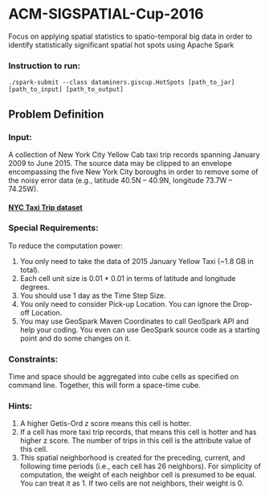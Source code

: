 # ACM-SIGSPATIAL-Cup-2016
Focus on applying spatial statistics to spatio-temporal big data in order to identify statistically significant spatial hot spots using Apache Spark

### Instruction to run:
```
./spark-submit --class dataminers.giscup.HotSpots [path_to_jar] [path_to_input] [path_to_output]
```

## Problem Definition
### Input: 
A collection of New York City Yellow Cab taxi trip records spanning January 2009 to June 2015. The source data may be clipped to an envelope encompassing the five New York City boroughs in order to remove some of the noisy error data (e.g., latitude 40.5N – 40.9N, longitude 73.7W – 74.25W).

#### [NYC Taxi Trip dataset](http://www.nyc.gov/html/tlc/html/about/trip_record_data.shtml)

### Special Requirements:
To reduce the computation power: 
1. You only need to take the data of 2015 January Yellow Taxi (~1.8 GB in total). 
2. Each cell unit size is 0.01 * 0.01 in terms of latitude and longitude degrees. 
3. You should use 1 day as the Time Step Size. 
4. You only need to consider Pick-up Location. You can ignore the Drop-off Location. 
5. You may use GeoSpark Maven Coordinates to call GeoSpark API and help your coding. You even can use GeoSpark source code as a starting point and do some changes on it.

### Constraints:  
Time and space should be aggregated into cube cells as specified on command line. Together, this will form a space-time cube.

### Hints:
1. A higher Getis-Ord z score means this cell is hotter. 
2. If a cell has more taxi trip records, that means this cell is hotter and has higher z score. The number of trips in this cell is the attribute value of this cell. 
3. This spatial neighborhood is created for the preceding, current, and following time periods (i.e., each cell has 26 neighbors). For simplicity of computation, the weight of each neighbor cell is presumed to be equal. You can treat it as 1. If two cells are not neighbors, their weight is 0. 
